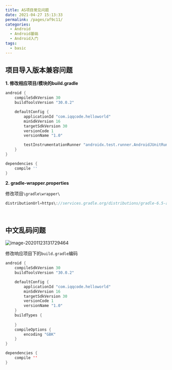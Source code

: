 ```yaml
---
title: AS项目常见问题
date: 2021-04-27 15:13:33
permalink: /pages/af9c11/
categories:
  - Android
  - Android基础
  - Android入门
tags:
  - basic
---
```




## 项目导入版本兼容问题

**1. 修改相应项目/模块的build.gradle**

```groovy
android {
    compileSdkVersion 30
    buildToolsVersion "30.0.2"

    defaultConfig {
        applicationId "com.iqqcode.helloworld"
        minSdkVersion 16
        targetSdkVersion 30
        versionCode 1
        versionName "1.0"

        testInstrumentationRunner "androidx.test.runner.AndroidJUnitRunner"
    }
}

dependencies {
	compile ''
}
```

**2. gradle-wrapper.properties**

修改项目`\gradle\wrapper\`

```groovy
distributionUrl=https\://services.gradle.org/distributions/gradle-6.5-all.zip
```

<br>

## 中文乱码问题

![image-20201123131729464](https://iqqcode-blog.oss-cn-beijing.aliyuncs.com/img-2021-befo/20210313214804.png)

修改响应项目下的`build.gradle`编码

```java
android {
    compileSdkVersion 30
    buildToolsVersion "30.0.2"

    defaultConfig {
        applicationId "com.iqqcode.helloworld"
        minSdkVersion 16
        targetSdkVersion 30
        versionCode 1
        versionName "1.0"
    }
    buildTypes {
        
    }
    compileOptions {
        encoding "GBK"
    }
}

dependencies {
	compile ''
}
```



